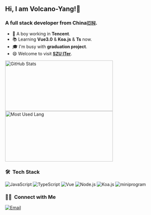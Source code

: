 ## Hi, I am Volcano-Yang!👋

### A full stack developer from China🇨🇳.

- 🔭  A boy working in **Tencent**.
- 📚  Learning **Vue3.0** & **Koa.js** & **Ts** now.
- 🎓  I'm busy with **graduation project**.
- 😄  Welcome to visit [**SZU ITer**](https://github.com/SZU-ITer/introduction-and-communication).

<img width="350px" height="165px" alt="GitHub Stats" src="https://github-readme-stats.vercel.app/api?username=Volcano-Yang&count_private=true&show_icons=true"/>


<img width="350px" height="165px" alt="Most Used Lang" src="https://github-readme-stats.vercel.app/api/top-langs/?username=Volcano-Yang&layout=compact"/>


### 🛠 &nbsp;Tech Stack
![JavaScript](https://img.shields.io/badge/-JavaScript-333333?style=flat&logo=javascript)
![TypeScript](https://img.shields.io/badge/-TypeScript-333333?style=flat&logo=typescript)
![Vue](https://img.shields.io/badge/-Vue-333333?style=flat&logo=vue.js)
![Node.js](https://img.shields.io/badge/-Node-333333?style=flat&logo=node.js)
![Koa.js](https://img.shields.io/badge/-Koa2-333333?style=flat&logo=koa.js)
![miniprogram](https://img.shields.io/badge/-Miniprogram-333333?style=flat&logo=wechat)

### 🤝🏻 &nbsp;Connect with Me
<a href="mailto:648941183@qq.com"><img alt="Email" src="https://img.shields.io/badge/Email-648941183@qq.com-blue?style=flat-square&logo=gmail"></a>

